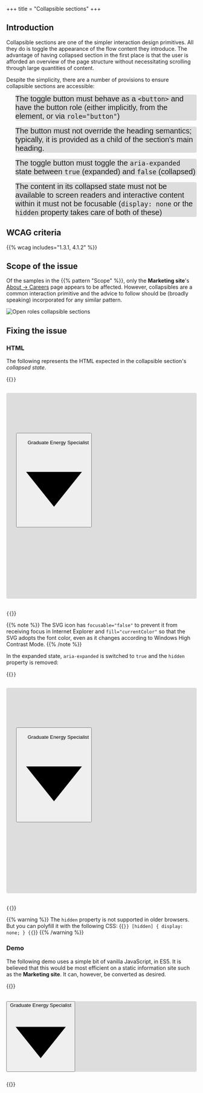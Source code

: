 +++
title = "Collapsible sections"
+++

## Introduction

Collapsible sections are one of the simpler interaction design primitives. All they do is toggle the appearance of the flow content they introduce. The advantage of having collapsed section in the first place is that the user is afforded an overview of the page structure without necessitating scrolling through large quantities of content.

Despite the simplicity, there are a number of provisions to ensure collapsible sections are accessible:

* The toggle button must behave as a `<button>` and have the button role (either implicitly, from the element, or via `role="button"`)
* The button must not override the heading semantics; typically, it is provided as a child of the section's main heading.
* The toggle button must toggle the `aria-expanded` state between `true` (expanded) and `false` (collapsed)
* The content in its collapsed state must not be available to screen readers and interactive content within it must not be focusable (`display: none` or the `hidden` property takes care of both of these)

## WCAG criteria

{{% wcag includes="1.3.1, 4.1.2" %}}

## Scope of the issue

Of the samples in the {{% pattern "Scope" %}}, only the **Marketing site**'s [About → Careers](https://bulb.co.uk/careers) page appears to be affected. However, collapsibles are a common interaction primitive and the advice to follow should be (broadly speaking) incorporated for any similar pattern.

![Open roles collapsible sections](/images/open_roles.png)

## Fixing the issue

### HTML

The following represents the HTML expected in the collapsible section's _collapsed state_.

{{<code>}}
<li class="collapsible">
  <h3>
    <button [[[aria-expanded="false"]]]>
      <span>Graduate Energy Specialist</span>
      <svg xmlns="http://www.w3.org/2000/svg" viewBox="0 0 10 10" focusable="false">
        <path fill="currentColor" d="m1 3 4 5 4-5z"/>
      </svg>
    </button>
  </h3>
  <div class="section-content" [[[hidden]]]>
    <!-- section content -->
  </div>
</li>
{{</code>}}

{{% note %}}
The SVG icon has `focusable="false"` to prevent it from receiving focus in Internet Explorer and `fill="currentColor"` so that the SVG adopts the font color, even as it changes according to Windows High Contrast Mode.
{{% /note %}}

In the expanded state, `aria-expanded` is switched to `true` and the `hidden` property is removed:

{{<code>}}
<li class="collapsible">
  <h3>
    <button [[[aria-expanded="true"]]]>
      <span>Graduate Energy Specialist</span>
      <svg xmlns="http://www.w3.org/2000/svg" viewBox="0 0 10 10">
        <path fill="currentColor" d="m1 3 4 5 4-5z"/>
      </svg>
    </button>
  </h3>
  <div class="section-content">
    <!-- section content -->
  </div>
</li>
{{</code>}}

{{% warning %}}
The `hidden` property is not supported in older browsers. But you can polyfill it with the following CSS:
{{<code>}}
[hidden] {
  display: none;
}
{{</code>}}
{{% /warning %}}

### Demo

The following demo uses a simple bit of vanilla JavaScript, in ES5. It is believed that this would be most efficient on a static information site such as the **Marketing site**. It can, however, be converted as desired.

{{<demo>}}
<li class="collapsible">
  <h3>
    <button aria-expanded="false">
      <span>Graduate Energy Specialist</span>
      <svg xmlns="http://www.w3.org/2000/svg" viewBox="0 0 10 10" focusable="false">
        <path fill="currentColor" d="m1 3 4 5 4-5z"/>
      </svg>      
    </button>
  </h3>
  <div class="section-content" hidden>
    <p>Lorem ipsum dolor sit amet</p>
  </div>
</li>
<style>
li {
  font-family: sans-serif;
  list-style: none;
  font-size: 1.25rem;
  border-radius: 0.25rem;
  background-color: #ddd;
  margin-bottom: 1rem;
}

h3 {
  margin-bottom: 0;
}

[aria-expanded] {
  font-size: inherit;
  box-sizing: border-box;
  width: 100%;
  padding: 1rem;
  color: #fff;
  background-color: #19ac58;
  border-radius: 0.25rem;
  border: 0;
  display: flex;
  align-items: center;
  justify-content: space-between;
}

[aria-expanded] svg {
  width: 0.85rem;
  height: 0.85rem;
  display: inline-block;
  transform: rotate(180deg);
  transition: transform 0.25s ease-out;
}

[aria-expanded="true"] svg {
  transform: rotate(0deg);
}

.section-content {
  padding: 1rem;
}

/* just for the demo */
.section-content p {
  margin: 0;
}
</style>
<script>
var collapsibles = demo.querySelectorAll('.collapsible');

Array.prototype.forEach.call(collapsibles, function(collapsible) {
  var btn = collapsible.querySelector('[aria-expanded]');
  var content = collapsible.querySelector('.section-content');
  btn.addEventListener('click', function () {
    var expanded = btn.getAttribute('aria-expanded') === 'true' || false;
    btn.setAttribute('aria-expanded', !expanded);
    content.hidden = !content.hidden;
  });
});
</script>
{{</demo>}}
